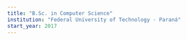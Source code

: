 ```yaml
---
title: "B.Sc. in Computer Science"
institution: "Federal University of Technology - Paraná"
start_year: 2017
---
```

